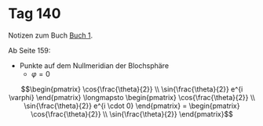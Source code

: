 # Tag 140

Notizen zum Buch [Buch 1](../Buch1.md).

Ab Seite 159:
* Punkte auf dem Nullmeridian der Blochsphäre
  - $\varphi = 0$
```math
\begin{pmatrix}
\cos{\frac{\theta}{2}} \\
\sin{\frac{\theta}{2}} e^{i \varphi}
\end{pmatrix}
\longmapsto
\begin{pmatrix}
\cos{\frac{\theta}{2}} \\
\sin{\frac{\theta}{2}} e^{i \cdot 0}
\end{pmatrix}
=
\begin{pmatrix}
\cos{\frac{\theta}{2}} \\
\sin{\frac{\theta}{2}}
\end{pmatrix}
```
